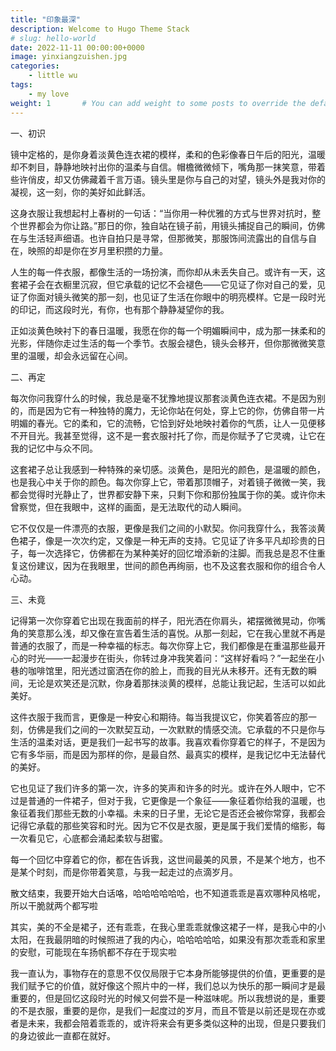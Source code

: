 ```yaml
---
title: "印象最深"
description: Welcome to Hugo Theme Stack
# slug: hello-world
date: 2022-11-11 00:00:00+0000
image: yinxiangzuishen.jpg
categories:
    - little wu
tags:
    - my love
weight: 1       # You can add weight to some posts to override the default sorting (date descending)
---
```

一、初识

镜中定格的，是你身着淡黄色连衣裙的模样，柔和的色彩像春日午后的阳光，温暖却不刺目，静静地映衬出你的温柔与自信。帽檐微微倾下，嘴角那一抹笑意，带着些许俏皮，却又仿佛藏着千言万语。镜头里是你与自己的对望，镜头外是我对你的凝视，这一刻，你的美好如此鲜活。

这身衣服让我想起村上春树的一句话：“当你用一种优雅的方式与世界对抗时，整个世界都会为你让路。”那日的你，独自站在镜子前，用镜头捕捉自己的瞬间，仿佛在与生活轻声细语。也许自拍只是寻常，但那微笑，那服饰间流露出的自信与自在，映照的却是你在岁月里积攒的力量。

人生的每一件衣服，都像生活的一场扮演，而你却从未丢失自己。或许有一天，这套裙子会在衣橱里沉寂，但它承载的记忆不会褪色——它见证了你对自己的爱，见证了你面对镜头微笑的那一刻，也见证了生活在你眼中的明亮模样。它是一段时光的印记，而这段时光，有你，也有那个静静凝望你的我。

正如淡黄色映衬下的春日温暖，我愿在你的每一个明媚瞬间中，成为那一抹柔和的光影，伴随你走过生活的每一个季节。衣服会褪色，镜头会移开，但你那微微笑意里的温暖，却会永远留在心间。



二、再定

每次你问我穿什么的时候，我总是毫不犹豫地提议那套淡黄色连衣裙。不是因为别的，而是因为它有一种独特的魔力，无论你站在何处，穿上它的你，仿佛自带一片明媚的春光。它的柔和，它的流畅，它恰到好处地映衬着你的气质，让人一见便移不开目光。我甚至觉得，这不是一套衣服衬托了你，而是你赋予了它灵魂，让它在我的记忆中与众不同。

这套裙子总让我感到一种特殊的亲切感。淡黄色，是阳光的颜色，是温暖的颜色，也是我心中关于你的颜色。每次你穿上它，带着那顶帽子，对着镜子微微一笑，我都会觉得时光静止了，世界都安静下来，只剩下你和那份独属于你的美。或许你未曾察觉，但在我眼中，这样的画面，是无法取代的动人瞬间。

它不仅仅是一件漂亮的衣服，更像是我们之间的小默契。你问我穿什么，我答淡黄色裙子，像是一次次约定，又像是一种无声的支持。它见证了许多平凡却珍贵的日子，每一次选择它，仿佛都在为某种美好的回忆增添新的注脚。而我总是忍不住重复这份建议，因为在我眼里，世间的颜色再绚丽，也不及这套衣服和你的组合令人心动。





三、未竟

记得第一次你穿着它出现在我面前的样子，阳光洒在你肩头，裙摆微微晃动，你嘴角的笑意那么浅，却又像在宣告着生活的喜悦。从那一刻起，它在我心里就不再是普通的衣服了，而是一种幸福的标志。每次你穿上它，我们都像是在重温那些最开心的时光——一起漫步在街头，你转过身冲我笑着问：“这样好看吗？”一起坐在小巷的咖啡馆里，阳光透过窗洒在你的脸上，而我的目光从未移开。还有无数的瞬间，无论是欢笑还是沉默，你身着那抹淡黄的模样，总能让我记起，生活可以如此美好。

这件衣服于我而言，更像是一种安心和期待。每当我提议它，你笑着答应的那一刻，仿佛是我们之间的一次默契互动，一次默默的情感交流。它承载的不只是你与生活的温柔对话，更是我们一起书写的故事。我喜欢看你穿着它的样子，不是因为它有多华丽，而是因为那样的你，是最自然、最真实的模样，是我记忆中无法替代的美好。

它也见证了我们许多的第一次，许多的笑声和许多的时光。或许在外人眼中，它不过是普通的一件裙子，但对于我，它更像是一个象征——象征着你给我的温暖，也象征着我们那些无数的小幸福。未来的日子里，无论它是否还会被你常穿，我都会记得它承载的那些笑容和时光。因为它不仅是衣服，更是属于我们爱情的缩影，每一次看见它，心底都会涌起柔软与甜蜜。

每一个回忆中穿着它的你，都在告诉我，这世间最美的风景，不是某个地方，也不是某个时刻，而是你带着笑意，与我一起走过的点滴岁月。



散文结束，我要开始大白话咯，哈哈哈哈哈哈，也不知道乖乖是喜欢哪种风格呢，所以干脆就两个都写啦

其实，美的不全是裙子，还有乖乖，在我心里乖乖就像这裙子一样，是我心中的小太阳，在我最阴暗的时候照进了我的内心，哈哈哈哈哈，如果没有那次乖乖和家里的安慰，可能现在车扬帆都不存在于现实啦

我一直认为，事物存在的意思不仅仅局限于它本身所能够提供的价值，更重要的是我们赋予它的价值，就好像这个照片中的一样，我们总以为快乐的那一瞬间才是最重要的，但是回忆这段时光的时候又何尝不是一种滋味呢。所以我想说的是，重要的不是衣服，重要的是你，是我们一起度过的岁月，而且不管是以前还是现在亦或者是未来，我都会陪着乖乖的，或许将来会有更多类似这种的出现，但是只要我们的身边彼此一直都在就好。